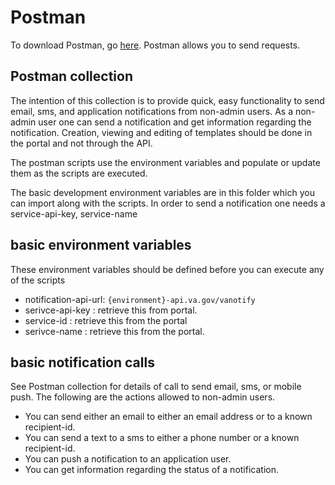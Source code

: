 # Postman

To download Postman, go [here](https://www.postman.com/downloads/). Postman allows you to send requests.

## Postman collection

The intention of this collection is to provide quick, easy functionality to send email, sms, and application notifications from non-admin users. As a non-admin user one can send a notification and get information regarding the notification. Creation, viewing and editing of templates should be done in the portal and not through the API.  

The postman scripts use the environment variables and populate or update them as the scripts are executed.

The basic development environment variables are in this folder which you can import along with the scripts. In order to send a notification one needs a service-api-key, service-name

## basic environment variables

These environment variables should be defined before you can execute any of the scripts
- notification-api-url: `{environment}-api.va.gov/vanotify`
- serivce-api-key : retrieve this from portal. 
- service-id : retrieve this from the portal
- serivce-name : retrieve this from the portal. 

## basic notification calls

See Postman collection for details of call to send email, sms, or mobile push. The following are the actions allowed to non-admin users. 

- You can send either an email to either an email address or to a known recipient-id.
- You can send a text to a sms to either a phone number or a known recipient-id. 
- You can push a notification to an application user. 
- You can get information regarding the status of a notification.

